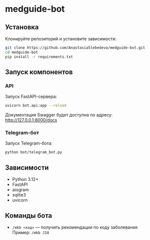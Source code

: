 # medguide-bot

## Установка

Клонируйте репозиторий и установите зависимости:

```bash
git clone https://github.com/Anastasia5lebedeva/medguide-bot.git
cd medguide-bot
pip install -r requirements.txt
```

## Запуск компонентов

### API

Запуск FastAPI-сервера:

```bash
uvicorn bot.api:app --reload
```

Документация Swagger будет доступна по адресу:  
http://127.0.0.1:8000/docs

### Telegram-бот

Запуск Telegram-бота:

```bash
python bot/telegram_bot.py
```

## Зависимости

- Python 3.12+
- FastAPI
- aiogram
- sqlite3
- uvicorn

## Команды бота
- `/mkb <код>` — получить рекомендации по коду заболевания  
  Пример: `/mkb J18`
